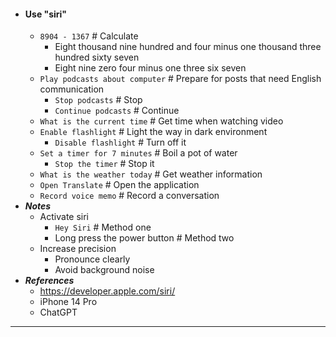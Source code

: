 - #### Use "siri"
    - `8904 - 1367` # Calculate
        - Eight thousand nine hundred and four minus one thousand three hundred sixty seven
        - Eight nine zero four minus one three six seven
    - `Play podcasts about computer` # Prepare for posts that need English communication
        - `Stop podcasts` # Stop
        - `Continue podcasts` # Continue
    - `What is the current time` # Get time when watching video
    - `Enable flashlight` # Light the way in dark environment
        - `Disable flashlight` # Turn off it
    - `Set a timer for 7 minutes` # Boil a pot of water
        - `Stop the timer` # Stop it
    - `What is the weather today` # Get weather information
    - `Open Translate` # Open the application
    - `Record voice memo` # Record a conversation
- ***Notes***
    - Activate siri
        - `Hey Siri` # Method one
        - Long press the power button # Method two
    - Increase precision
        - Pronounce clearly
        - Avoid background noise
- ***References***
    - https://developer.apple.com/siri/
    - iPhone 14 Pro
    - ChatGPT
- ---
